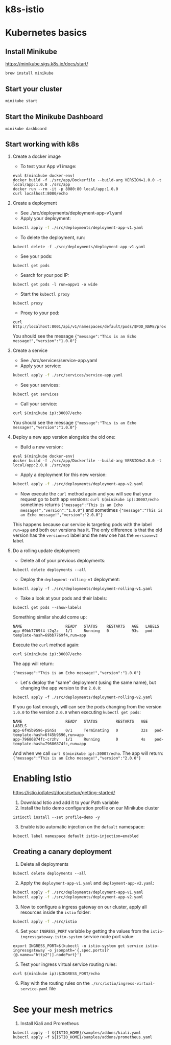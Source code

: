 # k8s-istio

# Kubernetes basics

## Install Minikube
https://minikube.sigs.k8s.io/docs/start/

```sh
brew install minikube
```

## Start your cluster 

```sh
minikube start
```

## Start the Minikube Dashboard

```
minikube dashboard
```
## Start working with k8s
1. Create a docker image

    * To test your App v1 image:
    ```
    eval $(minikube docker-env)
    docker build -f ./src/app/Dockerfile --build-arg VERSION=1.0.0 -t local/app:1.0.0 ./src/app
    docker run --rm -it -p 8080:80 local/app:1.0.0
    curl localhost:8080/echo 
    ```

2. Create a deployment
    * See ./src/deployments/deployment-app-v1.yaml
    * Apply your deployment:
    ```sh
    kubectl apply -f ./src/deployments/deployment-app-v1.yaml
    ```
    * To delete the deployment, run:
    ```
    kubectl delete -f ./src/deployments/deployment-app-v1.yaml
    ```

    * See your pods:
    ```
    kubectl get pods
    ```
    * Search for your pod IP:
    ```
    kubectl get pods -l run=appv1 -o wide
    ```
    * Start the `kubectl proxy`
    ```
    kubectl proxy
    ```
    * Proxy to your pod:
    ```
    curl http://localhost:8001/api/v1/namespaces/default/pods/$POD_NAME/proxy/echo
    ```
    You should see the message `{"message":"This is an Echo message!","version":"1.0.0"}` 
3. Create a service
    * See ./src/services/service-app.yaml
    * Apply your service:
    ```sh
    kubectl apply -f ./src/services/service-app.yaml
    ```

    * See your services:
    ```
    kubectl get services
    ```
    * Call your service:
    ```
    curl $(minikube ip):30007/echo
    ```
    You should see the message `{"message":"This is an Echo message!","version":"1.0.0"}` 

4. Deploy a new app version alongside the old one:
    * Build a new version:
    ```
    eval $(minikube docker-env)
    docker build -f ./src/app/Dockerfile --build-arg VERSION=2.0.0 -t local/app:2.0.0 ./src/app
    ``` 
    * Apply a deployment for this new version:
    ```sh
    kubectl apply -f ./src/deployments/deployment-app-v2.yaml
    ```
    * Now execute the `curl` method again and you will see that your request go to both app versions: 
    `curl $(minikube ip):30007/echo` sometimes returns `{"message":"This is an Echo message!","version":"1.0.0"}` and sometimes `{"message":"This is an Echo message!","version":"2.0.0"}`

    This happens because our service is targeting pods with the label `run=app` and both our versions has it. The only difference is that the old version has the `version=v1` label and the new one has the `version=v2` label.

5. Do a rolling update deployment:
    * Delete all of your previous deployments:
    ```
    kubectl delete deployments --all
    ```
    * Deploy the `deployment-rolling-v1` deployment:
    ```
    kubectl apply -f ./src/deployments/deployment-rolling-v1.yaml
    ```
    * Take a look at your pods and their labels: 
    ```
    kubectl get pods --show-labels
    ```
    Something similar should come up:
    ```
    NAME                   READY   STATUS    RESTARTS   AGE   LABELS
    app-69bb7769f4-t2q2z   1/1     Running   0          93s   pod-template-hash=69bb7769f4,run=app
    ```
    Execute the `curl` method again:
    ```
    curl $(minikube ip):30007/echo
    ```
    The app will return:
    ```
    {"message":"This is an Echo message!","version":"1.0.0"}
    ```

    * Let's deploy the "same" deployment (using the same name), but changing the app version to the `2.0.0`:
    ```
    kubectl apply -f ./src/deployments/deployment-rolling-v2.yaml
    ```
    If you go fast enough, will can see the pods changing from the version `1.0.0` to the version `2.0.0` when executing `kubectl get pods`:
    ```
    NAME                   READY   STATUS        RESTARTS   AGE   LABELS
    app-6f45b9596-p5n5s    0/1     Terminating   0          32s   pod-template-hash=6f45b9596,run=app
    app-79686874fc-crzhv   1/1     Running       0          4s    pod-template-hash=79686874fc,run=app
    ```
    And when we call `curl $(minikube ip):30007/echo`. The app will return: `{"message":"This is an Echo message!","version":"2.0.0"}`

    # Enabling Istio

    https://istio.io/latest/docs/setup/getting-started/
    1. Download Istio and add it to your Path variable
    2. Install the Istio demo configuration profile on our Minikube cluster
    ```
    istioctl install --set profile=demo -y
    ```
    3. Enable istio automatic injection on the `default` namespace:
    ```
    kubectl label namespace default istio-injection=enabled
    ```

    ## Creating a canary deployment
    1. Delete all deployments
    ```
    kubectl delete deployments --all
    ```
    2. Apply the `deployment-app-v1.yaml` and `deployment-app-v2.yaml`:
    ```sh
    kubectl apply -f ./src/deployments/deployment-app-v1.yaml
    kubectl apply -f ./src/deployments/deployment-app-v2.yaml
    ```
    3. Now to configure a ingress gateway on our cluster, apply all resources inside the `istio` folder:

    ```sh
    kubectl apply -f ./src/istio
    ```
    4. Set your `INGRESS_PORT` variable by getting the values from the `istio-ingressgateway.istio-system` service node port value:
    ```
    export INGRESS_PORT=$(kubectl -n istio-system get service istio-ingressgateway -o jsonpath='{.spec.ports[?(@.name=="http2")].nodePort}')
    ```
    5. Test your ingress virtual service routing rules:
    ```
    curl $(minikube ip):$INGRESS_PORT/echo
    ```
    6. Play with the routing rules on the `./src/istio/ingress-virtual-service-yaml` file

    # See your mesh metrics
    
    1. Install Kiali and Prometheus
    ```
    kubectl apply -f ${ISTIO_HOME}/samples/addons/kiali.yaml
    kubectl apply -f ${ISTIO_HOME}/samples/addons/prometheus.yaml
    ```
